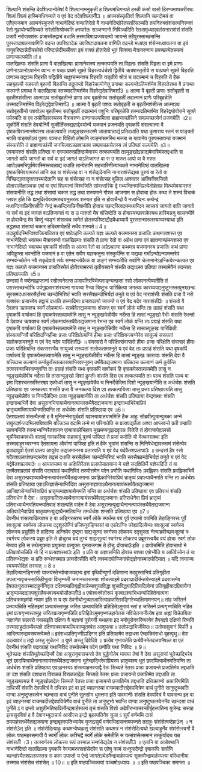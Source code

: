 

  
शिल्पानि शंसन्ति देवशिल्पान्येतेषां वै शिल्पानामनुकृती ह शिल्पमधिगम्यते हस्ती कंसो वासो हिरण्यमश्वतरीरथः शिल्पं शिल्पं हास्मिनधिगम्यते य एवं वेद वदेवशिल्पानीँ3 ॥ आत्मसंस्कृतिर्वा शिल्पानि च्छन्दोमयं वा एतैएयजमान आत्मनंस्कुरुते नाभानेदिष्ठं शम्सतिरेतो वै नाभानेदिष्ठोरेतस्तत्सिञ्चति तमनिरुक्तंशंसत्यनिरुक्तं रेतो गुहायोन्यांसिच्यते सरेतोसिश्रोभवति क्ष्मयारेतः सञ्जग्मानो निषिञ्चदिति रेतःसमृध्याएवतंसनाराशंसं शंसति प्रजावै नरोवाक्शंसः प्रजास्वेतद्वाचं दधाति तस्मादिमाःप्रजावदत्यो जायन्ते तंहैपुरस्ताच्छंसन्ति पुरस्तादायतनावागिति वदन्त उपरिष्टादेक उपरिष्टादायतना वागिति वदन्तो मध्यएव शंसेन्मध्यायतना वा इयं वागुपरिष्टान्नेदीयसोवो परिष्टान्नेदीयसीववा इयं वाक्तं होतारेतो भूतं सिक्त्वा मैत्रावरुणाय प्रयच्छत्येतस्यत्वं प्राणान्कल्पयेति॥1॥  
वालखिल्याः शंसति प्राणा वै वालखिल्याः प्राणानेवास्य तत्कल्पयति ता विहृताः शंसति विहृता वा इमे प्राणाः प्राणेनाऽपानोऽपानेन व्यानः स पच्छः प्रथमे सूक्ते विहरत्यर्धर्चशो द्वितीये ऋक्शस्तृतीये स यत्प्रथमे सूक्ते विहरति प्राणञ्च तद्वाञ्च विहरति यद्वितीये चक्षुश्चन्मनश्च विहरति यत्तृतीये श्रोत्रं च तदात्मानं च विहरति ते हैक सहबृहत्यौ सहसतो बृहत्यौ विहरन्ति तदुपाप्तो विहारेकामोनेत्तु प्रगाथाः कल्पन्तेऽतिमर्शमेव विहरतेत्तथा वै प्रगाथाः कल्पन्ते प्रगाथा वै वालखिल्या स्तस्मादतिमर्शमेव विहरेद्यदेवातिमर्शां3 ॥ आत्मा वै बृहती प्राणाः सतोबृहती स बृहतीमशंसीत्स आत्माऽथ सतोबृहतीन्ते प्राणा अथ बृहतीमथ सतोबृहतीं तदात्मानं प्राणैः परिबृहन्नेति तस्मादतिमर्शमेव विहरेद्यद्वेवातिमर्शां3 ॥ आत्मा वै बृहती पशवः सतोबृहती स बृहतीमशंसीत्स आत्माऽथ सतोबृहतीन्ते पशवोऽथ बृहतीमथ सतोबृहतीं तदात्मानं पशुभिः परिबृहन्नेति तस्मादतिमर्शमेव विहरेद्व्योवोत्तमे सूक्ते पर्यस्यति स एव तयोर्विहारस्यस्य मैत्रावरुणः प्राणान्कल्पयित्वा ब्राह्मणाच्छंसिने सम्प्रयच्छत्येनं प्रजनयेति ॥2॥  
सुकीर्तिं शंसति देवयोनिर्वै सुकीर्तिंस्तद्यज्ञाद्देवयोन्यै यजमानं प्रजनयति वृषाकपिं शंसत्यात्मा वै वृषाकपिरात्मानमेवास्य तत्कल्पयति तन्न्यूङ्खस्तदस्मै जातायान्नाद्यं प्रतिदधाति यथा कुमाराय स्तनं स पाङ्क्तो भवति पाङ्क्तोऽयं पुरुषः पञ्चधा विहितो लोमानि त्वङ्मांसमस्थि मज्जा स यावानेव पुरुषस्तावन्तं यजमानं संस्करोति तं ब्राह्मणाच्छंसी जनयित्वाऽच्छावाकाय सम्प्रयच्छत्येतस्य त्वं प्रतिष्ठां कल्पयेति ॥3॥  
एवयामरुतं शंसति प्रतिष्ठा वा एवयामरुत्प्रतिष्ठामेवास्य तत्कल्पयति तन्न्यूङ्खोऽन्नाद्यमेवास्मिंस्तद्दधाति स जागतो वापि जागतो वा सर्वं वा इदं जागतं वाऽतिजागतं वा स उ मारुत आपो वा वै मरुत आपोऽन्नमभिपूर्वमेवास्मिंस्तदन्नाद्यं दधाति तान्येतानि सहचारिणीत्याचक्षते नाभानेदिष्ठं वालखिल्या वृषाकपिमेवयामरुतं तानि सह वा शंसेत्सह वा न शंसेद्यदेनानि नानाराशंसेद्यथा पुरुषं वा रेतो वा विच्छिद्यात्तादृक्तत्तस्मादेतानि सह वा शंसेत्सह वा न शंसेत्सह बुलिल आश्वतर आश्विर्वैश्वजितो होतासन्नीक्षाञ्चक्र एषां वा एषां शिल्पानां विश्वजिति सांवत्सरिके द्वे मध्यन्दिनमभिप्रत्येतोर्हताह मित्थमेवयामरुतं शंसयानीति तद्ध तथा शंसायां चकार तद्ध तथा शस्यमाने गौश्ल आजगाम स होवाचा होतः कथा ते शस्त्रं विचक्रं प्लवत इति किं ह्यभूदित्येवयामरुदयमुत्तरतः शस्यत इति स होवाचैन्द्रो वै मध्यन्दिनः कथेन्द्रं मध्यन्दिनान्निनीषसीति नेन्द्रं मध्यन्दिनान्निनीषामीति होवाच च्छन्दस्त्विदममध्यन्दिन साच्ययं जागतो वाति जागतो वा सर्वं वा इदं जागतं वाऽतिजागतं वा स उ मारुतो मैव शंसिष्टेति स होवारमच्छावाकेत्यथ हास्मिन्ननु शासनमीषे स होवाचैन्द्र मेष विष्णुं न्यङ्गं शंसत्वथ त्वमेतं होतरुपरिष्टाद्रौद्र्यैधाय्यायै पुरस्तान्मारुतस्याप्यस्याथा इति तद्धतथा शंसायां चकार तदिदमप्येतर्हि तथैव शस्यते॥ 4॥  
तदाहुर्यदस्मिन्विश्वजित्यतिरात्र एवं षष्ठेऽहनि कल्पते यज्ञः कल्पते यजमानस्य प्रजातिः कथमत्राशस्त एव नाभानेदिष्ठो भवत्यथ मैत्रावरुणो वालखिल्याः शंसति ते प्राणा रेतो वा अग्रेथ प्राणा एवं ब्राह्मणाच्छंस्यशस्त एव नाभानेदिष्ठो भवत्यथ वृषाकपिं शंसति स आत्मा रेतो वा अग्रेऽथात्मा कथमत्र यजमानस्य प्रजातिः कथं प्राणा अविकॢप्ता भवन्तीति यजमानं ह वा एतेन सर्वेण यज्ञक्रतुना संस्कुर्वन्ति स यद्यथा गर्भोऽन्योऽन्यामन्तरेवं सम्भवन्च्छेतेन नवै सकृदेवाग्रे सर्वः सम्भवन्त्येकैकं वा अङ्गं सम्भवतीति सर्वाणि चेत्समानेऽहन्क्रियेरन्कल्पत एव यज्ञः कल्पते यजमानस्य प्रजातिरथैतं होतैवयामरुतं तृतीयसवने शंसति तद्याऽस्य प्रतिष्ठा तस्यामेवैनं तदन्ततः प्रतिष्ठापयति ॥5॥  
छन्दसां वै षष्ठेनाह्नाप्तानां रसोत्यनेदत्स प्रजापतिरबिभेत्पराङ्न्यन्छसां रसो लोकानत्येष्यतीति तं परास्ताच्छन्दोभिः पर्यगृह्णन्नाराशंस्याना गायत्र्या रैभ्या त्रिष्टुभः पारिक्षित्या जगत्याः कारव्ययाऽनुष्टुभस्तत्पुनश्च्छन्दः सुरसमदधात्सरसैर्हास्य च्छन्दोभिरिष्टं भवति सरसैश्च्छन्दोभिर्यज्ञं तनुते य एवं वेद नाराशंसीः शंसति प्रजा वै नरो वाक्शंसः प्रजास्वेव तद्वाचं दधाति तस्मादिमाः प्रजावदत्यो जायन्ते य एवं वेद यदेव नाराशंसी3ः ॥ शंसतो वै देवाश्च ऋषयश्च स्वर्गं लोकमायं- स्तथैवैतद्यजमानाः शंसन्त एव स्वर्गं लोकं यन्ति ताः प्रग्राहं शंसति यथा वृषाकपिं वार्षाकपं हि वृषाकपेस्तन्न्यायमेति तासु न न्यूङ्खयेन्नीवीव नर्देत्स हि तासां न्यूङ्खो रैभीः शंसति रेभन्तो वै देवाश्च ऋषयश्च स्वर्गं लोकमायंस्तथैवैतद्यजमाना रेभन्त एव स्वर्गं लोकं यन्ति ताः प्रग्राहं शंसति यथा वृषाकपिं वार्षाकपं हि वृषाकपेस्तन्न्यायमेति तासु न न्यूङ्खयेन्निवीव नर्देत्स हि तासान्न्यूङ्खः पारिक्षितीः शंस्यत्यग्निर्वै परिक्षिदग्निर्हीमाः प्रजाः परिक्षितेत्यग्निं हीमाः प्रजाः परिक्षियन्त्यग्नेरेव सायुज्यं सरूपतां सलोकतामश्नुते य एवं वेद यदेव पारिक्षिती3ः ॥ संवत्सरो वै परिक्षित्संवत्सरो हीमाः प्रजाः परिक्षेति संवत्सरं हीमाः प्रजाः परिक्षियन्ति संवत्सरस्यैव सायुज्यं सरूपतां सलोकतामश्नुते य एवं वेद ताः प्रग्राहं शंसति यथा वृषकपिं वार्षाकपं हि वृषाकपेस्तन्न्यायमेति तासु न न्यूङ्खयेन्नीवीव नर्देत्स हि तासां न्यूङ्खः कारव्याः शंसति देवा वै यत्किञ्च कल्याणं कर्माकुर्वंस्तत्कारव्याभिरवाप्नुवन् तथैवैतद्यजमाना यत्किञ्च कल्याणं कर्म कुर्वन्ति तत्कारव्याभिरवाप्नुवन्ति ताः प्रग्राहं शंसति यथा वृषाकपिं वार्षाकपं हि वृषाकपेस्तन्न्यायमेति तासु न न्यूङ्खयेन्नीवीव नर्देत्स हि तासान्यूङ्खो दिशां कॢप्तीः शंसति दिश एव तत्कल्पयति ताः पञ्च शंसति पञ्च वा इमा दिशश्चतस्रस्तिरश्च्य एकोर्ध्वा तासु न न्यूङ्खयेन्नैव च निनर्देन्नेदिमा दिशो न्यूङ्खयानीति त अर्धर्चशः शंसति प्रतिष्ठाया एव जनकल्पाः शंसति प्रजा वै जनकल्पा दिश एव तत्कल्पयित्वा तासु प्रजाः प्रतिष्ठापयति तासु न्यूङ्खयेन्नैवैव च निनर्देन्नेदिमाः प्रजा न्यूङ्खयानीति ता अर्धर्चशः शंसति प्रतिष्ठाया वेन्द्रगाथाः शंसति इन्द्रगाथाभिर्वै देवा असुरानभिगायाथैनानत्यायस्तथैवैदद्यजमाना इन्द्रगाथाभिरेवाप्रियं भ्रातृव्यमभिगायाथैनमतियन्ति ता अर्धर्चशः शंसति प्रतिष्ठाया एव ॥6॥  
ऐतशप्रलापं शंसत्यैतसो ह वै मुनिरग्नेरायुर्ददर्श यज्ञस्यायातयाममिति हैक आहुः सोब्रवीत्पुत्रान्पुत्रका अग्ने रायुरदर्शन्तदभिलपयिष्यामि यत्किञ्च वदामि तन्मे मा परिगातेति स प्रत्यपद्यतैता अश्वा आप्लवन्ते प्रती पम्प्राति सत्वनमिति तस्याभ्यग्निरैतशायन एत्याकालेभिहाय मुखमप्यगृह्णाददृपन्नः पितेति तं होवाचापेह्यलसो भूर्योमेवाचमवधीः शतायुं गामकरिष्य सहस्रायुं पुरुषं पापिष्ठां ते प्रजां करोति यो मेत्थमसक्था इति तस्मादाहुरभ्यरग्नय ऐतशायना और्वाणां पापिष्ठा इति तं हैके भूयांसं शंसन्ति स निनिषेधेद्यावत्कामं शंसेत्येव ब्रुयादायुर्वा ऐतशं प्रालप आयुरेव तद्यजमानस्य प्रतारयति य एवं वेद यदेवैतशप्रलापा3ः ॥ छन्दसां हैष रसो यदैतशप्रलापंश्छन्दस्त्वेव तद्रसं दधाति सरसैर्हास्य च्छन्दोभिरिष्टं भवति सरसैश्च्छन्दोभिर्यज्ञं तनुते य एवं वेद यद्वेवैतशप्रलापा3ः ॥ आयातयामा वा अक्षितिरैतश प्रलापोयातयामा मे यज्ञे सदक्षितिर्मे यज्ञेसदिति तं वा एतमैतशप्रलापं शंसति पदावग्राहं यथानिविदं तस्योत्तमेन पदेन प्रणौति यथानिविदः प्रवह्लिकाः शंसति प्रवह्लिकाभिर्वै देवा असुरान्प्रवह्व्याथैनानत्यायंस्तथैवैतद्यजमानाः प्रवह्लिकाभिरेवाप्रियं भ्रातृव्यं प्रव्ह्ल्याथैनमति यन्ति ता अर्धर्चशः शंसति प्रतिष्ठाया एवाऽजिज्ञासेन्याभिर्वैदेवा असुरानाज्ञायाऽथैनानत्यायंस्तथैवैतद्यजमाना आजिज्ञासेन्याभिरेवाप्रियं भ्रातृव्यमाज्ञायाथैनमति यन्ति ता अर्धर्चशः शंसति प्रतिष्ठाया एव प्रतिराधं शंसति प्रतिराधेन वै देवा। असुरान्प्रतिराध्याथैनानत्यायंस्तथैवैतद्यजमानाः प्रतिराधेनैवा प्रियं भ्रातृव्यं प्रतिराध्याथैनमतियन्त्यतिवादं शंसत्यति वादेन वै देवा असुरानत्युद्याथैनानत्यायंस्तथैवैतद्यजमाना अतिवादेनैवाप्रियं भ्रातृव्यमत्युद्याथैनमतियन्ति तमर्धर्चशः शम्सति प्रतिष्ठाया एव ॥7॥  
देवनीथं शंसत्यादित्याश्च ह वा अङ्गिरसश्च स्वर्गे लोके स्पर्धन्त वयं पूर्व एष्यामो वयमिति तेहाङ्गिरसः पूर्वे श्वःसुत्यां स्वर्गस्य लोकस्य ददृशुस्तेग्निं प्रजिघ्नुरङ्गिरसां वा एकोऽग्निः परेह्यादित्येभ्यः श्वःसुत्यां स्वर्गस्य लोकस्य प्रब्रूहीति ते हादित्या अग्निमेव दृष्ट्वा सद्यःसुत्यां स्वर्गस्य लोकस्य ददृशुस्ता नेत्याब्रवीच्छ्वःसुत्यां वः स्वर्गस्य लोकस्य प्रब्रूम इति ते होचुरथ वयं तुभ्यं सद्यःसुत्यां स्वर्गस्य लोकस्य प्रब्रूमस्त्वयैव वयं होत्राः स्वर्ग लोक मेष्याव इति स तथेत्युक्त्वा प्रयुक्त्वा प्रत्युक्तः पुनराजगाम ते होचुः प्रोवाचा3ःइति ॥ प्रावोचमिति होवाचाथो मे प्रतिप्रावोचन्निति नो हि न प्रत्यज्ञास्था3ः इति ॥ प्रति वा अज्ञासमिति होवाच यशवा एषोभ्यैति य आर्त्विज्येन तं यः प्रतिरुन्धेद्यशः स प्रति रुन्धेत्तस्मान्न प्रत्यरौत्सीति यदि त्वस्मादपोज्जिगांसेद्यज्ञेनास्मादपोदियात् ॥ यदि त्वयाज्यः स्वयमपोदितं तस्मात् ॥ 8॥  
तेहादित्यानङ्गिरसो याजयंस्तेभ्योयाजयद्भ्य इमां पृथिवीम्पूर्णां दक्षिणाना मददुस्तानियं प्रतिगृहीता तपत्तान्यवृजन्त्सासिंहीभूत्वा विजृम्भती जनानचरत्तस्याः शोचत्याइमे प्रदराःप्रादीर्यन्तयेस्याइमे प्रदराःसमेव हैषततःपुरातस्मादाहुर्ननिवृत्त दक्षिणाम्प्रतिगृह्णीयान्नेन्माशुचाविद्धा शुचाविद्ध्यादितियदित्वेनां प्रतिगृह्णीयादप्रियायैनां भ्रातृव्यायदद्यात्पशुराहैवभवत्यथयोसौतपतीँ3॥ एषोश्वःश्वेतोरूपं कृत्वाऽश्वाभिधान्यपिहितेनात्मना प्रतिचक्रमइमंवो नयाम इति स य एष देवनीथोनूच्यतआदित्याहजरितरङ्गिरेभ्य्दक्षिणामनयन्॥ तांह जरितर्न प्रत्यायन्निति नहितइमां प्रत्यायंस्तामुह जरितः प्रत्यायन्निति प्रतिहितेऽमुमायं स्तां ह जरितर्न प्रत्यगृभ्णन्निति नहित इमां प्रत्यगृभ्णस्तामुह जरितःप्रत्यगृभ्णन्निति प्रतिहितेऽमुमगृभ्णन्नहानेतसं नविचेतनानीत्येष हवा अह्नां विचेतयिता जज्ञानेत सन्नपरो गवासइति दक्षिणा वै यज्ञानां पुरोगवी यथाहवा इद मनोपुरोगवरिष्यत्येवं हैवयज्ञो दक्षिणो रिष्यति तस्मादाहुर्दातव्यैवयज्ञे दक्षिणाभवत्यप्यल्पिकाप्युतश्वेत आशुपत्वा॥ उतोपद्याभिर्जविष्ठः॥ उतोमाशुमानं पिपर्ति॥ आदित्यारुद्रावसवस्त्वेळते॥ इदंराधःप्रतिगृभ्णीह्यङ्गिर इति प्रतिग्रहमेव तद्राधस ऐच्छन्निदंराधो बृहत्पृथु॥ देवा ददत्वावरं॥ तद्वो अस्तु सुचेतनं ॥ युष्मे अस्तु दिवेदिवे ॥ प्रत्येव गृभायतेति प्रत्येवैनमेतदजग्रभैषन्न्तं वा एतं देवनीथं शंसति पदावग्राहं यथानिविदं तस्योत्तमेन पदेन प्रणौति यथा निविदः ॥ 9॥  
भूतेच्छदः शंसतिभूतेच्छद्भिर्वै देवा असुरानुपासचन्तो तेव युद्धेनोतेव मायया तेषां वै देवा असुराणां भूतेच्छद्भिरेव भूतं छादयित्वाथैनानात्यायंस्तथैवैतद्यजमाना भूतेच्छद्भिरेवाप्रियस्य भ्रातृव्यस्य भूतं छादयित्वाथैनमतियन्ति ता अर्धर्चशः शंसति प्रतिष्ठाया एवऽहनस्याः शंसत्याहनस्याद्वै रेतः सिच्यते रेतसः प्रजाः प्रजायन्ते प्रजातिमेव तद्दधाति ता दश शंसति दशाक्षरा विराळन्नं विराळन्नाद्रेतः सिच्यते रेतसः प्रजाः प्रजायन्ते प्रजातिमेव तद्दधाति ता न्यूङ्खयत्यन्नं वै न्यूङ्खोन्नाद्रेतः सिच्यते रेतसः प्रजाः प्रजायन्ते प्रजातिमेव तद्दधाति दधिक्राव्णो अकारिषमिति दाधिक्रीं शंसति देवपवित्रं वै दधिक्रा इदं वा इदं व्याहनस्यां वाचमवादीत्तद्देवपवित्रेण वाचं पुनीते सानुष्टुब्भवति वाग्वा अनुष्टुप्तस्त्वेन च्छन्दसा वाचं पुनीते सुतसोम धुमत्तमा इति पावमानीः शंसति देवपवित्रं वै पावमान्य इदं वा इदं व्याहनस्यां वाचमवदीत्तद्देवपवित्रेणैव वाचं पुनीते ता अनुष्टुभो भवन्ति वाग्वा अनुष्टुप्तत्स्वेननैव च्छन्दसा वाचं पुनीते ऽ व द्रप्सो अशुतीमतिष्ठदित्यैन्द्राबार्हस्पत्यं तृचं शंसति विशो अदेवीरभ्याचरन्तीर्बृहस्पतिना युजेन्द्रः ससाह इत्यसुरविशं ह वै देवानभ्युदाचार्य आसीत्स इन्द्रो बृहस्पतिनैव युजा ऽ सुर्यं वर्णमभि दासं तमपाहंस्तथैवैतद्यजमाना इन्द्राबृहस्पतिभ्यामेव युजाऽसुर्यं वर्णमभिदासन्तमपघ्नते तदाहुः संशंसेत्षष्ठेहा3न् ॥ न संशंसे3त् इति ॥ संशंसेदित्याहुः कथमन्येष्वहःसु संशंसति कथमत्र न संशंसेदित्यथो खल्वाहुर्नैव संशंसेत्स्वर्गो वै लोकः षष्ठमहरसमायी वै स्वर्गो लोकः कश्चिद्वै स्वर्गे लोके समेतीति स यत्संशंसेत्समानं तत्कुर्यादथ यन्न संशंसतीँ ।3। तत्स्वर्गस्य लोकस्य रूपं तस्मान्न सम्शंसेद्यदेव न संशंसतीँ3 ॥ एतानि वा अत्रोक्थानि नाभानेदिष्ठो वालखिल्या वृषकपि रेवयामरुत्सशंसेदपैव स एतेषु कामं राध्नुयादैन्द्रो वृषाकपिः सर्वाणि च्छन्दांस्यैतशप्रलापस्तत्र स काम उपाप्तो य ऐन्द्रे जागतेऽथेदमैन्द्राबार्हस्पत्यं सूक्तमैन्द्राबार्हस्पत्या परिधानीया तस्मान्न संशंसेन्न संशंसेत् ॥ 10॥ ॥ इति षष्ठपञ्चिकायां पञ्चमोऽध्यायः ॥ ॥ इति षष्ठपञ्चिका समाप्ता ॥  

